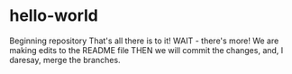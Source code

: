 # hello-world
Beginning repository
That's all there is to it!
WAIT - there's more! We are making edits to the README file
THEN we will commit the changes, and, I daresay, merge the branches.
